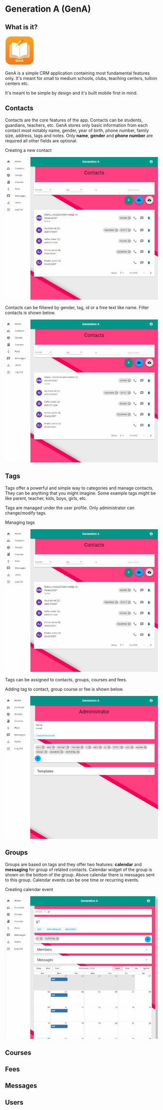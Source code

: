 # Generation A (GenA)

## What is it?


![GenA](images/icon-96x96.png "Generation A")

GenA is a simple CRM application containing most fundamental features only. It's meant for small to medium schools, clubs, teaching centers, tuition centers etc.

It's meant to be simple by design and it's built mobile first in mind.


## Contacts

Contacts are the core features of the app. Contacts can be students, guardians, teachers, etc. GenA stores only basic information from each contact most notably name, gender, year of birth, phone number, family size, address, tags and notes. Only **name**, **gender** and **phone number** are required all other fields are optional.

Creating a new contact

![Contact](images/contact.gif "Create contact")

Contacts can be filtered by gender, tag, id or a free text like name. Filter contacts is shown below.

![Filter](images/contacts-filter.gif "Filtering contacts")


## Tags

Tags offer a powerful and simple way to categories and manage contacts. They can be anything that you might imagine. Some example tags might be like parent, teacher, kids, boys, girls, etc.

Tags are managed under the user profile. Only administrator can change/modify tags.

Managing tags

![Tags](images/tags.gif "Manage tags")

Tags can be assigned to contacts, groups, courses and fees.

Adding tag to contact, group course or fee is shown below.

![Tags](images/add-tag.gif "Add tag")

## Groups

Groups are based on tags and they offer two features: **calendar** and **messaging** for group of related contacts. Calendar widget of the group is shown on the bottom of the group. Above calendar there is messages sent to this group. Calendar events can be one time or recurring events.

Creating calendar event

![Events](images/new-event.gif "New event")

## Courses

## Fees

## Messages

## Users
